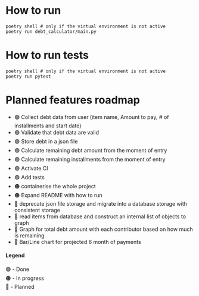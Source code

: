 
# How to run
```shell
poetry shell # only if the virtual environment is not active
poetry run debt_calculator/main.py
```
# How to run tests
```shell
poetry shell # only if the virtual environment is not active 
poetry run pytest
```

# Planned features roadmap
- 🟢 Collect debt data from user (item name, Amount to pay, # of installments and start date)
- 🟢 Validate that debt data are valid 
- 🟢 Store debt in a json file
- 🟢 Calculate remaining debt amount from the moment of entry
- 🟢 Calculate remaining installments from the moment of entry
- 🟢 Activate CI
- 🟢 Add tests
- 🟠 containerise the whole project 
- 🟠 Expand README with how to run 
- 🔵 deprecate json file storage and migrate into a database storage with consistent storage
- 🔵 read items from database and construct an internal list of objects to graph
- 🔵 Graph for total debt amount with each contributor based on how much is remaining
- 🔵 Bar/Line chart for projected 6 month of payments 

#### Legend
🟢 - Done  
🟠 - In progress  
🔵 - Planned